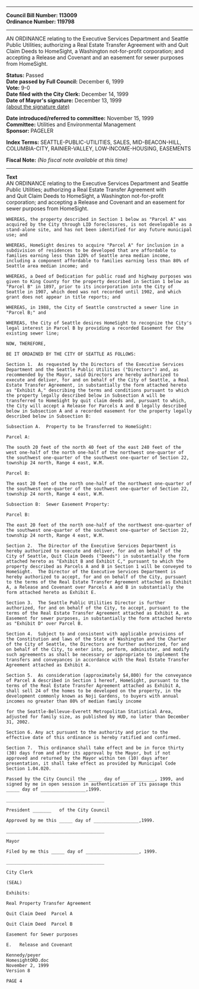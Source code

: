 * * * * *  
  
**Council Bill Number: [](#h0)[](#h2)113009**   
**Ordinance Number: 119798**  
  
* * * * *  
  
AN ORDINANCE relating to the Executive Services Department and Seattle Public Utilities; authorizing a Real Estate Transfer Agreement with and Quit Claim Deeds to HomeSight, a Washington not-for-profit corporation; and accepting a Release and Covenant and an easement for sewer purposes from HomeSight.  
  
**Status:** Passed   
**Date passed by Full Council:** December 6, 1999   
**Vote:** 9-0   
**Date filed with the City Clerk:** December 14, 1999   
**Date of Mayor's signature:** December 13, 1999   
[(about the signature date)](/~public/approvaldate.htm)   
  
  
**Date introduced/referred to committee:** November 15, 1999   
**Committee:** Utilities and Environmental Management   
**Sponsor:** PAGELER   
  
**Index Terms:** SEATTLE-PUBLIC-UTILITIES, SALES, MID-BEACON-HILL, COLUMBIA-CITY, RAINIER-VALLEY, LOW-INCOME-HOUSING, EASEMENTS  
  
**Fiscal Note:** *(No fiscal note available at this time)*  
  
* * * * *  
  
**Text**  
    AN ORDINANCE relating to the Executive Services Department and Seattle  
    Public Utilities; authorizing a Real Estate Transfer Agreement with  
    and Quit Claim Deeds to HomeSight, a Washington not-for-profit  
    corporation; and accepting a Release and Covenant and an easement for  
    sewer purposes from HomeSight.  
  
    WHEREAS, the property described in Section 1 below as "Parcel A" was  
    acquired by the City through LID foreclosures, is not developable as a  
    stand-alone site, and has not been identified for any future municipal  
    use; and  
  
    WHEREAS, HomeSight desires to acquire "Parcel A" for inclusion in a  
    subdivision of residences to be developed that are affordable to  
    families earning less than 120% of Seattle area median income,  
    including a component affordable to families earning less than 80% of  
    Seattle area median income; and  
  
    WHEREAS, a Deed of Dedication for public road and highway purposes was  
    given to King County for the property described in Section 1 below as  
    "Parcel B" in 1897, prior to its incorporation into the City of  
    Seattle in 1907, which deed was not recorded until 1902, and which  
    grant does not appear in title reports; and  
  
    WHEREAS, in 1988, the City of Seattle constructed a sewer line in  
    "Parcel B;" and  
  
    WHEREAS, the City of Seattle desires HomeSight to recognize the City's  
    legal interest in Parcel B by providing a recorded Easement for the  
    existing sewer line;  
  
    NOW, THEREFORE,  
  
    BE IT ORDAINED BY THE CITY OF SEATTLE AS FOLLOWS:  
  
    Section 1.  As requested by the Directors of the Executive Services  
    Department and the Seattle Public Utilities ("Directors") and, as  
    recommended by the Mayor, said Directors are hereby authorized to  
    execute and deliver, for and on behalf of the City of Seattle, a Real  
    Estate Transfer Agreement, in substantially the form attached hereto  
    as "Exhibit A," describing the terms and conditions pursuant to which  
    the property legally described below in Subsection A will be  
    transferred to HomeSight by quit claim deeds and, pursuant to which,  
    the City will accept a Release for Parcels A and B legally described  
    below in Subsection A and a recorded easement for the property legally  
    described below in Subsection B:  
  
    Subsection A.  Property to be Transferred to HomeSight:  
  
    Parcel A:  
  
    The south 20 feet of the north 40 feet of the east 240 feet of the  
    west one-half of the north one-half of the northwest one-quarter of  
    the southwest one-quarter of the southwest one-quarter of Section 22,  
    township 24 north, Range 4 east, W.M.  
  
    Parcel B:  
  
    The east 20 feet of the north one-half of the northwest one-quarter of  
    the southwest one-quarter of the southwest one-quarter of Section 22,  
    township 24 north, Range 4 east, W.M.  
  
    Subsection B:  Sewer Easement Property:  
  
    Parcel B:  
  
    The east 20 feet of the north one-half of the northwest one-quarter of  
    the southwest one-quarter of the southwest one-quarter of Section 22,  
    township 24 north, Range 4 east, W.M.  
  
    Section 2.  The Director of the Executive Services Department is  
    hereby authorized to execute and deliver, for and on behalf of the  
    City of Seattle, Quit Claim Deeds ("Deeds") in substantially the form  
    attached hereto as "Exhibit B and Exhibit C," pursuant to which the  
    property described as Parcels A and B in Section 1 will be conveyed to  
    HomeSight.  The Director of the Executive Services Department is  
    hereby authorized to accept, for and on behalf of the City, pursuant  
    to the terms of the Real Estate Transfer Agreement attached as Exhibit  
    A, a Release and Covenant over Parcels A and B in substantially the  
    form attached hereto as Exhibit E.  
  
    Section 3.  The Seattle Public Utilities Director is further  
    authorized, for and on behalf of the City, to accept, pursuant to the  
    terms of the Real Estate Transfer Agreement attached as Exhibit A, an  
    Easement for sewer purposes, in substantially the form attached hereto  
    as "Exhibit D" over Parcel B.  
  
    Section 4.  Subject to and consistent with applicable provisions of  
    the Constitution and laws of the State of Washington and the Charter  
    of the City of Seattle, the Directors are further authorized, for and  
    on behalf of the City, to enter into, perform, administer, and modify  
    such agreements as shall be necessary or appropriate to implement the  
    transfers and conveyances in accordance with the Real Estate Transfer  
    Agreement attached as Exhibit A.  
  
    Section 5.  As consideration (approximately $4,800) for the conveyance  
    of Parcel A described in Section 1 hereof, HomeSight, pursuant to the  
    terms of the Real Estate Transfer Agreement attached as Exhibit A,  
    shall sell 24 of the homes to be developed on the property, in the  
    development commonly known as Noji Gardens, to buyers with annual  
    incomes no greater than 80% of median family income  
  
    for the Seattle-Bellevue-Everett Metropolitan Statistical Area,  
    adjusted for family size, as published by HUD, no later than December  
    31, 2002.  
  
    Section 6. Any act pursuant to the authority and prior to the  
    effective date of this ordinance is hereby ratified and confirmed.  
  
    Section 7.  This ordinance shall take effect and be in force thirty  
    (30) days from and after its approval by the Mayor, but if not  
    approved and returned by the Mayor within ten (10) days after  
    presentation, it shall take effect as provided by Municipal Code  
    Section 1.04.020.  
  
    Passed by the City Council the _____ day of ____________, 1999, and  
    signed by me in open session in authentication of its passage this  
    _____ day of _________________,1999.  
  
    _____________________________________  
  
    President _______   of the City Council  
  
    Approved by me this _____ day of _________________,1999.  
  
    _____________________________________  
  
    Mayor  
  
    Filed by me this _____ day of ____________________, 1999.  
  
    _____________________________________  
  
    City Clerk  
  
    (SEAL)  
  
    Exhibits:  
  
    Real Property Transfer Agreement  
  
    Quit Claim Deed  Parcel A  
  
    Quit Claim Deed  Parcel B  
  
    Easement for Sewer purposes  
  
    E.   Release and Covenant  
  
    Kennedy/peyer  
    HomesightORD.doc  
    November 2, 1999  
    Version 8  
  
    PAGE 4  
